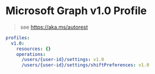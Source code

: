 # Microsoft Graph v1.0 Profile

> see https://aka.ms/autorest

``` yaml
profiles:
  v1.0:
    resources: {}
    operations:
      /users/{user-id}/settings: v1.0
      /users/{user-id}/settings/shiftPreferences: v1.0

```
